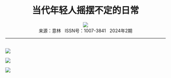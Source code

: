 # <center>当代年轻人摇摆不定的日常</center>

<div align=center><img src="http://fslib.vip.qikan.cn/img.ashx?key=%d7%f7%d5%df%a3%ba%c2%fe%ce%de%cf%de"></div>

<center>来源：意林   ISSN号：1007-3841   2024年2期</center>

* * *

<br>![](http://img.resource.qikan.cn/markvip/qkimages/yili/yili202402/yili20240266-1-l.jpg)

![](http://img.resource.qikan.cn/markvip/qkimages/yili/yili202402/yili20240266-2-l.jpg)

![](http://img.resource.qikan.cn/markvip/qkimages/yili/yili202402/yili20240266-3-l.jpg)
